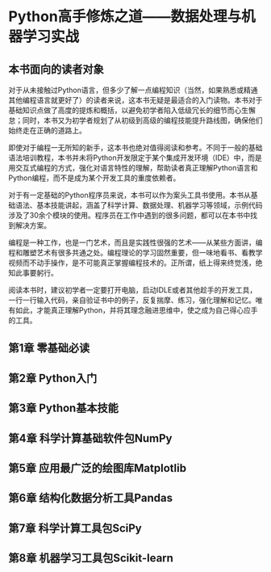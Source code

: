 # Python高手修炼之道——数据处理与机器学习实战

## 本书面向的读者对象

对于从未接触过Python语言，但多少了解一点编程知识（当然，如果熟悉或精通其他编程语言就更好了）的读者来说，这本书无疑是最适合的入门读物。本书对于基础知识点做了高度的提炼和概括，以避免初学者陷入低级冗长的细节而心生懈怠；同时，本书又为初学者规划了从初级到高级的编程技能提升路线图，确保他们始终走在正确的道路上。

即使对于编程一无所知的新手，这本书也绝对值得阅读和参考。不同于一般的基础语法培训教程，本书并未将Python开发限定于某个集成开发环境（IDE）中，而是用交互式编程的方式，强化对语言特性的理解，帮助读者真正理解Python语言和Python编程，而不是成为某个开发工具的重度依赖者。

对于有一定基础的Python程序员来说，本书可以作为案头工具书使用。本书从基础语法、基本技能讲起，涵盖了科学计算、数据处理、机器学习等领域，示例代码涉及了30余个模块的使用。程序员在工作中遇到的很多问题，都可以在本书中找到解决方案。

编程是一种工作，也是一门艺术，而且是实践性很强的艺术——从某些方面讲，编程和雕塑艺术有很多共通之处。编程理论的学习固然重要，但一味地看书、看教学视频而不动手操作，是不可能真正掌握编程技术的。正所谓，纸上得来终觉浅，绝知此事要躬行。

阅读本书时，建议初学者一定要打开电脑，启动IDLE或者其他趁手的开发工具，一行一行输入代码，亲自验证书中的例子，反复揣摩、练习，强化理解和记忆。唯有如此，才能真正理解Python，并将其理念融进思维中，使之成为自己得心应手的工具。

## 第1章 零基础必读


## 第2章 Python入门


## 第3章 Python基本技能


## 第4章 科学计算基础软件包NumPy


## 第5章 应用最广泛的绘图库Matplotlib


## 第6章 结构化数据分析工具Pandas


## 第7章 科学计算工具包SciPy


## 第8章 机器学习工具包Scikit-learn
